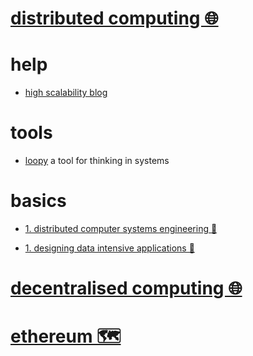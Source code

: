 # [distributed computing 🌐](http://www.wikiwand.com/en/Distributed_computing)


# help


- [high scalability blog](http://highscalability.com/)


# tools


- [loopy](https://github.com/ncase/loopy)
  a tool for thinking in systems


# basics


- [1. distributed computer systems engineering 📝](https://ocw.mit.edu/courses/electrical-engineering-and-computer-science/6-824-distributed-computer-systems-engineering-spring-2006/)

- [1. designing data intensive applications 📕](http://dataintensive.net/)


# [decentralised computing 🌐](http://www.wikiwand.com/en/Decentralized_computing)


# [ethereum 🗺️](https://my.mindnode.com/Qzw4xRpZJLXCBG357zegCse43zFFzkBmssmg78Bo)

